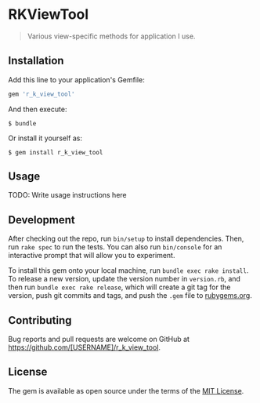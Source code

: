 # RKViewTool

> Various view-specific methods for application I use.

## Installation

Add this line to your application's Gemfile:

```ruby
gem 'r_k_view_tool'
```

And then execute:

    $ bundle

Or install it yourself as:

    $ gem install r_k_view_tool

## Usage

TODO: Write usage instructions here

## Development

After checking out the repo, run `bin/setup` to install dependencies. Then, run `rake spec` to run the tests. You can also run `bin/console` for an interactive prompt that will allow you to experiment.

To install this gem onto your local machine, run `bundle exec rake install`. To release a new version, update the version number in `version.rb`, and then run `bundle exec rake release`, which will create a git tag for the version, push git commits and tags, and push the `.gem` file to [rubygems.org](https://rubygems.org).

## Contributing

Bug reports and pull requests are welcome on GitHub at https://github.com/[USERNAME]/r_k_view_tool.


## License

The gem is available as open source under the terms of the [MIT License](http://opensource.org/licenses/MIT).

